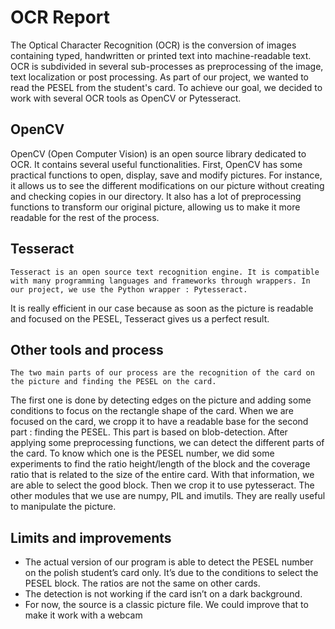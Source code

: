 # OCR Report
The Optical Character Recognition (OCR) is the conversion of images containing typed, handwritten or printed text into machine-readable text. OCR is subdivided in several sub-processes as preprocessing of the image, text localization or post processing.
As part of our project, we wanted to read the PESEL from the student's card. To achieve our goal, we decided to work with several OCR tools as OpenCV or Pytesseract.

## OpenCV

OpenCV (Open Computer Vision) is an open source library dedicated to OCR. It contains several useful functionalities. First, OpenCV has some practical functions to open, display, save and modify pictures. For instance, it allows us to see the different modifications on our picture without creating and checking copies in our directory. It also has a lot of preprocessing functions to transform our original picture, allowing us to make it more readable for the rest of the process.

## Tesseract

	Tesseract is an open source text recognition engine. It is compatible with many programming languages and frameworks through wrappers. In our project, we use the Python wrapper : Pytesseract. 
It is really efficient in our case because as soon as the picture is readable and focused on the PESEL, Tesseract gives us a perfect result. 

## Other tools and process

	The two main parts of our process are the recognition of the card on the picture and finding the PESEL on the card. 
The first one is done by detecting edges on the picture and adding some conditions to focus on the rectangle shape of the card. When we are focused on the card, we cropp it to have a readable base for the second part : finding the PESEL.
This part is based on blob-detection. After applying some preprocessing functions, we can detect the different parts of the card. To know which one is the PESEL number, we did some experiments to find the ratio height/length of the block and the coverage ratio that is related to the size of the entire card. With that information, we are able to select the good block. Then we crop it to use pytesseract.
The other modules that we use are numpy, PIL and imutils. They are really useful to manipulate the picture.

## Limits and improvements

- The actual version of our program is able to detect the PESEL number on the polish student’s card only. It’s due to the conditions to select the PESEL block. The ratios are not the same on other cards.
- The detection is not working if the card isn’t on a dark background.
- For now, the source is a classic picture file. We could improve that to make it work with a webcam
